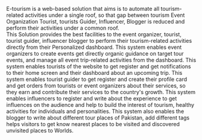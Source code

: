 E-tourism is a web-based solution that aims is to automate all tourism-related activities under a single roof, so that gap between tourism Event Organization Tourist, tourists Guider, Influencer, Blogger is reduced and perform their activities under a common roof.						
This Solution provides the best facilities to the event organizer, tourist, tourist guider, influencer blogger to perform their tourism-related activities directly from their Personalized dashboard. This system enables event organizers to create events get directly organic guidance on target tour events, and manage all event trip-related activities from the dashboard.
This system enables tourists of the website to get register and get notifications to their home screen and their dashboard about an upcoming trip.
This system enables tourist guider to get register and create their profile card and get orders from tourists or event organizers about their services, so they earn and contribute their services to the country's growth.
This system enables influencers to register and write about the experience to get influences on the audience and help to build the interest of tourism, healthy activities for individuals and personalities.
This system also enables the blogger to write about different tour places of Pakistan, add different tags helps visitors to get know nearest places to be visited and discovered unvisited places to Worlds.		
